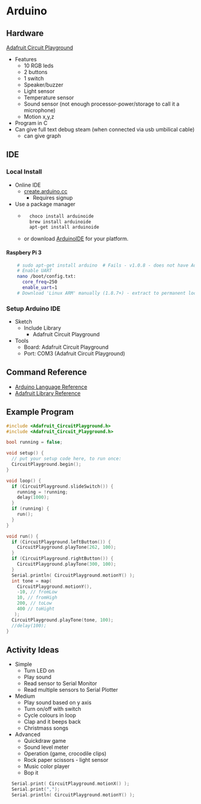 Arduino
=======


Hardware
--------

[Adafruit Circuit Playground](https://www.adafruit.com/product/3000)
* Features
  * 10 RGB leds
  * 2 buttons
  * 1 switch
  * Speaker/buzzer
  * Light sensor
  * Temperature sensor
  * Sound sensor (not enough processor-power/storage to call it a microphone)
  * Motion x,y,z
* Program in C
* Can give full text debug steam (when connected via usb umbilical cable)
  * can give graph


IDE
---

### Local Install

* Online IDE
  * [create.arduino.cc](https://create.arduino.cc)
    * Requires signup
* Use a package manager
  * ```bash
      choco install arduinoide
      brew install arduinoide
      apt-get install arduinoide
      ```
  * or download [ArduinoIDE](https://www.arduino.cc/en/Main/Software) for your platform.

#### Raspbery Pi 3

```bash
    # sudo apt-get install arduino  # Fails - v1.0.8 - does not have AdaFruit libs
    # Enable UART
    nano /boot/config.txt:
      core_freq=250
      enable_uart=1
    # Download 'Linux ARM' manually (1.8.7+) - extract to permanent location - `sudo ./install.sh`
```

### Setup Arduino IDE

* Sketch
    * Include Library
        * Adafruit Circuit Playground
* Tools
    * Board: Adafruit Circuit Playground
    * Port: COM3 (Adafruit Circuit Playground)


Command Reference
------------------

* [Arduino Language Reference](https://www.arduino.cc/reference/en/)
* [Adafruit Library Reference](https://github.com/adafruit/Adafruit_CircuitPlayground/blob/master/Adafruit_Circuit_Playground.h)


Example Program
---------------

```c++
#include <Adafruit_CircuitPlayground.h>
#include <Adafruit_Circuit_Playground.h>

bool running = false;

void setup() {
  // put your setup code here, to run once:
  CircuitPlayground.begin();
}

void loop() {
  if (CircuitPlayground.slideSwitch()) {
    running = !running;
    delay(1000);
  }
  if (running) {
    run();
  }
}

void run() {
  if (CircuitPlayground.leftButton()) {
    CircuitPlayground.playTone(262, 100);
  }
  if (CircuitPlayground.rightButton()) {
    CircuitPlayground.playTone(300, 100);
  }
  Serial.println( CircuitPlayground.motionY() );
  int tone = map(
    CircuitPlayground.motionY(),
    -10, // fromLow
    10, // fromHigh
    200, // toLow
    400 // toHight
   );
  CircuitPlayground.playTone(tone, 100);
  //delay(100);
}
```

Activity Ideas
--------------

* Simple
    * Turn LED on
    * Play sound
    * Read sensor to Serial Monitor
    * Read multiple sensors to Serial Plotter
* Medium
    * Play sound based on y axis
    * Turn on/off with switch
    * Cycle colours in loop
    * Clap and it beeps back
    * Christmass songs
* Advanced
    * Quickdraw game
    * Sound level meter
    * Operation (game, crocodile clips)
    * Rock paper scissors - light sensor
    * Music color player
    * Bop it


```c++
  Serial.print( CircuitPlayground.motionX() );
  Serial.print(",");
  Serial.println( CircuitPlayground.motionY() );
```